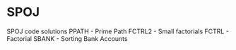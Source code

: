 # SPOJ
SPOJ code solutions
PPATH - Prime Path
FCTRL2 - Small factorials
FCTRL - Factorial
SBANK - Sorting Bank Accounts
